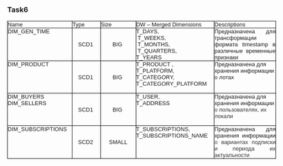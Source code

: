 ### Task6

<table style="width:467.2pt;border-collapse:collapse;">
    <tbody>
        <tr>
            <td style="width: 112.65pt;border: 1pt solid windowtext;padding: 0in;vertical-align: top;">
                <p style='margin-top:0in;margin-right:0in;margin-bottom:.0001pt;margin-left:0in;text-align:justify;line-height:  normal;font-size:19px;font-family:"Cambria",serif;vertical-align:baseline;'><span style='font-size:13px;font-family:"Arial",sans-serif;'>Name</span><span style='font-size:13px;font-family:"Arial",sans-serif;'>&nbsp;</span></p>
            </td>
            <td style="width: 49pt;border-top: 1pt solid windowtext;border-right: 1pt solid windowtext;border-bottom: 1pt solid windowtext;border-image: initial;border-left: none;padding: 0in;vertical-align: top;">
                <p style='margin-top:0in;margin-right:0in;margin-bottom:.0001pt;margin-left:0in;text-align:justify;line-height:  normal;font-size:19px;font-family:"Cambria",serif;vertical-align:baseline;'><span style='font-size:13px;font-family:"Arial",sans-serif;'>Type</span><span style='font-size:13px;font-family:"Arial",sans-serif;'>&nbsp;</span></p>
            </td>
            <td style="width: 62.2pt;border-top: 1pt solid windowtext;border-right: 1pt solid windowtext;border-bottom: 1pt solid windowtext;border-image: initial;border-left: none;padding: 0in;vertical-align: top;">
                <p style='margin-top:0in;margin-right:0in;margin-bottom:.0001pt;margin-left:0in;text-align:justify;line-height:  normal;font-size:19px;font-family:"Cambria",serif;vertical-align:baseline;'><span style='font-size:13px;font-family:"Arial",sans-serif;'>Size</span><span style='font-size:13px;font-family:"Arial",sans-serif;'>&nbsp;</span></p>
            </td>
            <td style="width: 136.4pt;border-top: 1pt solid windowtext;border-right: 1pt solid windowtext;border-bottom: 1pt solid windowtext;border-image: initial;border-left: none;padding: 0in;vertical-align: top;">
                <p style='margin-top:0in;margin-right:0in;margin-bottom:.0001pt;margin-left:0in;text-align:justify;line-height:  normal;font-size:19px;font-family:"Cambria",serif;vertical-align:baseline;'><span style='font-size:13px;font-family:"Arial",sans-serif;'>DW &ndash; Merged Dimensions</span><span style='font-size:13px;font-family:"Arial",sans-serif;'>&nbsp;</span></p>
            </td>
            <td style="width: 106.95pt;border-top: 1pt solid windowtext;border-right: 1pt solid windowtext;border-bottom: 1pt solid windowtext;border-image: initial;border-left: none;padding: 0in;vertical-align: top;">
                <p style='margin-top:0in;margin-right:0in;margin-bottom:.0001pt;margin-left:0in;text-align:justify;line-height:  normal;font-size:19px;font-family:"Cambria",serif;vertical-align:baseline;'><span style='font-size:13px;font-family:"Arial",sans-serif;'>Descriptions</span><span style='font-size:13px;font-family:"Arial",sans-serif;'>&nbsp;</span></p>
            </td>
        </tr>
        <tr>
            <td style="width: 112.65pt;border-right: 1pt solid windowtext;border-bottom: 1pt solid windowtext;border-left: 1pt solid windowtext;border-image: initial;border-top: none;padding: 0in;height: 56.25pt;vertical-align: top;">
                <p style='margin-top:0in;margin-right:0in;margin-bottom:.0001pt;margin-left:0in;text-align:justify;line-height:  normal;font-size:19px;font-family:"Cambria",serif;vertical-align:baseline;'><span style='font-size:13px;font-family:"Arial",sans-serif;'>DIM_GEN_TIME</span><span style='font-size:13px;font-family:"Arial",sans-serif;'>&nbsp;</span></p>
            </td>
            <td style="width:49.0pt;border-top:none;border-left:none;border-bottom:  solid windowtext 1.0pt;border-right:solid windowtext 1.0pt;padding:0in 0in 0in 0in;height:56.25pt;">
                <p style='margin-top:0in;margin-right:5.25pt;margin-bottom:.0001pt;margin-left:5.25pt;text-align:center;line-height:normal;font-size:19px;font-family:"Cambria",serif;vertical-align:baseline;'><span style='font-size:13px;font-family:"Arial",sans-serif;'>SCD1</span><span style='font-size:13px;font-family:"Arial",sans-serif;'>&nbsp;</span></p>
            </td>
            <td style="width:62.2pt;border-top:none;border-left:none;border-bottom:  solid windowtext 1.0pt;border-right:solid windowtext 1.0pt;padding:0in 0in 0in 0in;height:56.25pt;">
                <p style='margin-top:0in;margin-right:5.25pt;margin-bottom:.0001pt;margin-left:5.25pt;text-align:center;line-height:normal;font-size:19px;font-family:"Cambria",serif;vertical-align:baseline;'><span style='font-size:13px;font-family:"Arial",sans-serif;'>BIG</span><span style='font-size:13px;font-family:"Arial",sans-serif;'>&nbsp;</span></p>
            </td>
            <td style="width: 136.4pt;border-top: none;border-left: none;border-bottom: 1pt solid windowtext;border-right: 1pt solid windowtext;padding: 0in;height: 56.25pt;vertical-align: top;">
                <p style='margin-top:0in;margin-right:0in;margin-bottom:.0001pt;margin-left:0in;text-align:justify;line-height:  normal;font-size:19px;font-family:"Cambria",serif;vertical-align:baseline;'><span style='font-size:13px;font-family:  "Arial",sans-serif;'>T_DAYS,&nbsp;<br>&nbsp;T_WEEKS,&nbsp;<br>&nbsp;T_MONTHS,&nbsp;<br>&nbsp;T_QUARTERS,&nbsp;</span></p>
                <p style='margin-top:0in;margin-right:0in;margin-bottom:.0001pt;margin-left:0in;text-align:justify;line-height:  normal;font-size:19px;font-family:"Cambria",serif;vertical-align:baseline;'><span style='font-size:13px;font-family:"Arial",sans-serif;'>T_YEARS</span><span style='font-size:13px;font-family:"Arial",sans-serif;'>&nbsp;</span></p>
            </td>
            <td style="width: 106.95pt;border-top: none;border-left: none;border-bottom: 1pt solid windowtext;border-right: 1pt solid windowtext;padding: 0in;height: 56.25pt;vertical-align: top;">
                <p style='margin-top:0in;margin-right:0in;margin-bottom:.0001pt;margin-left:0in;text-align:justify;line-height:  normal;font-size:19px;font-family:"Cambria",serif;vertical-align:baseline;'><span style='font-size:13px;font-family:"Arial",sans-serif;'>Предназначена для трансформации формата&nbsp;</span><span style='font-size:13px;font-family:  "Arial",sans-serif;'>timestamp</span><span style='font-size:13px;font-family:  "Arial",sans-serif;'>&nbsp;в различные временные признаки</span></p>
            </td>
        </tr>
        <tr>
            <td style="width: 112.65pt;border-right: 1pt solid windowtext;border-bottom: 1pt solid windowtext;border-left: 1pt solid windowtext;border-image: initial;border-top: none;padding: 0in;height: 56.25pt;vertical-align: top;">
                <p style='margin-top:0in;margin-right:0in;margin-bottom:.0001pt;margin-left:0in;text-align:justify;line-height:  normal;font-size:19px;font-family:"Cambria",serif;vertical-align:baseline;'><span style='font-size:13px;font-family:  "Arial",sans-serif;'>DIM_PRODUCT</span></p>
            </td>
            <td style="width:49.0pt;border-top:none;border-left:none;border-bottom:  solid windowtext 1.0pt;border-right:solid windowtext 1.0pt;padding:0in 0in 0in 0in;height:56.25pt;">
                <p style='margin-top:0in;margin-right:5.25pt;margin-bottom:.0001pt;margin-left:5.25pt;text-align:center;line-height:normal;font-size:19px;font-family:"Cambria",serif;vertical-align:baseline;'><span style='font-size:13px;font-family:"Arial",sans-serif;'>SCD1&nbsp;</span></p>
            </td>
            <td style="width:62.2pt;border-top:none;border-left:none;border-bottom:  solid windowtext 1.0pt;border-right:solid windowtext 1.0pt;padding:0in 0in 0in 0in;height:56.25pt;">
                <p style='margin-top:0in;margin-right:5.25pt;margin-bottom:.0001pt;margin-left:5.25pt;text-align:center;line-height:normal;font-size:19px;font-family:"Cambria",serif;vertical-align:baseline;'><span style='font-size:13px;font-family:"Arial",sans-serif;'>BIG&nbsp;</span></p>
            </td>
            <td style="width: 136.4pt;border-top: none;border-left: none;border-bottom: 1pt solid windowtext;border-right: 1pt solid windowtext;padding: 0in;height: 56.25pt;vertical-align: top;">
                <p style='margin-top:0in;margin-right:0in;margin-bottom:.0001pt;margin-left:0in;text-align:left;line-height:normal;font-size:19px;font-family:"Cambria",serif;vertical-align:baseline;'><span style='font-size:13px;font-family:"Arial",sans-serif;'>T_PRODUCT ,</span></p>
                <p style='margin-top:0in;margin-right:0in;margin-bottom:.0001pt;margin-left:0in;text-align:left;line-height:normal;font-size:19px;font-family:"Cambria",serif;vertical-align:baseline;'><span style='font-size:13px;font-family:"Arial",sans-serif;'>T_PLATFORM,&nbsp;</span></p>
                <p style='margin-top:0in;margin-right:0in;margin-bottom:.0001pt;margin-left:0in;text-align:left;line-height:normal;font-size:19px;font-family:"Cambria",serif;vertical-align:baseline;'><span style='font-size:13px;font-family:"Arial",sans-serif;'>T_CATEGORY,&nbsp;</span></p>
                <p style='margin-top:0in;margin-right:0in;margin-bottom:.0001pt;margin-left:0in;text-align:left;line-height:normal;font-size:19px;font-family:"Cambria",serif;vertical-align:baseline;'><span style='font-size:13px;font-family:"Arial",sans-serif;'>T_CATEGORY_PLATFORM</span></p>
            </td>
            <td style="width: 106.95pt;border-top: none;border-left: none;border-bottom: 1pt solid windowtext;border-right: 1pt solid windowtext;padding: 0in;height: 56.25pt;vertical-align: top;">
                <p style='margin-top:0in;margin-right:0in;margin-bottom:.0001pt;margin-left:0in;text-align:left;line-height:normal;font-size:19px;font-family:"Cambria",serif;vertical-align:baseline;'><span style='font-size:13px;font-family:"Arial",sans-serif;'>Предназначена для хранения информации о лотах</span></p>
            </td>
        </tr>
        <tr>
            <td style="width: 112.65pt;border-right: 1pt solid windowtext;border-bottom: 1pt solid windowtext;border-left: 1pt solid windowtext;border-image: initial;border-top: none;padding: 0in;height: 56.25pt;vertical-align: top;">
                <p style='margin-top:0in;margin-right:0in;margin-bottom:.0001pt;margin-left:0in;text-align:justify;line-height:  normal;font-size:19px;font-family:"Cambria",serif;vertical-align:baseline;'><span style='font-size:13px;font-family:  "Arial",sans-serif;'>DIM_BUYERS</span></p>
				<p style='margin-top:0in;margin-right:0in;margin-bottom:.0001pt;margin-left:0in;text-align:justify;line-height:  normal;font-size:19px;font-family:"Cambria",serif;vertical-align:baseline;'><span style='font-size:13px;font-family:  "Arial",sans-serif;'>DIM_SELLERS</span></p>
            </td>
            <td style="width:49.0pt;border-top:none;border-left:none;border-bottom:  solid windowtext 1.0pt;border-right:solid windowtext 1.0pt;padding:0in 0in 0in 0in;height:56.25pt;">
                <p style='margin-top:0in;margin-right:5.25pt;margin-bottom:.0001pt;margin-left:5.25pt;text-align:center;line-height:normal;font-size:19px;font-family:"Cambria",serif;vertical-align:baseline;'><span style='font-size:13px;font-family:"Arial",sans-serif;'>SCD1&nbsp;</span></p>
            </td>
            <td style="width:62.2pt;border-top:none;border-left:none;border-bottom:  solid windowtext 1.0pt;border-right:solid windowtext 1.0pt;padding:0in 0in 0in 0in;height:56.25pt;">
                <p style='margin-top:0in;margin-right:5.25pt;margin-bottom:.0001pt;margin-left:5.25pt;text-align:center;line-height:normal;font-size:19px;font-family:"Cambria",serif;vertical-align:baseline;'><span style='font-size:13px;font-family:"Arial",sans-serif;'>BIG&nbsp;</span></p>
            </td>
            <td style="width: 136.4pt;border-top: none;border-left: none;border-bottom: 1pt solid windowtext;border-right: 1pt solid windowtext;padding: 0in;height: 56.25pt;vertical-align: top;">
                <p style='margin-top:0in;margin-right:0in;margin-bottom:.0001pt;margin-left:0in;text-align:left;line-height:normal;font-size:19px;font-family:"Cambria",serif;vertical-align:baseline;'><span style='font-size:13px;font-family:"Arial",sans-serif;'>T_USER,&nbsp;</span></p>
                <p style='margin-top:0in;margin-right:0in;margin-bottom:.0001pt;margin-left:0in;text-align:left;line-height:normal;font-size:19px;font-family:"Cambria",serif;vertical-align:baseline;'><span style='font-size:13px;font-family:"Arial",sans-serif;'>T_ADDRESS</span></p>
            </td>
            <td style="width: 106.95pt;border-top: none;border-left: none;border-bottom: 1pt solid windowtext;border-right: 1pt solid windowtext;padding: 0in;height: 56.25pt;vertical-align: top;">
                <p style='margin-top:0in;margin-right:0in;margin-bottom:.0001pt;margin-left:0in;text-align:left;line-height:normal;font-size:19px;font-family:"Cambria",serif;vertical-align:baseline;'><span style='font-size:13px;font-family:"Arial",sans-serif;'>Предназначена для хранения информации <span style="color:#333333;">о пользователях, их локали</span></span><span style='font-size:13px;font-family:"Arial",sans-serif;color:#333333;'>&nbsp;</span></p>
            </td>
        </tr>
        <tr>
            <td style="width: 112.65pt;border-right: 1pt solid windowtext;border-bottom: 1pt solid windowtext;border-left: 1pt solid windowtext;border-image: initial;border-top: none;padding: 0in;height: 56.25pt;vertical-align: top;">
                <p style='margin-top:0in;margin-right:0in;margin-bottom:.0001pt;margin-left:0in;text-align:justify;line-height:  normal;font-size:19px;font-family:"Cambria",serif;vertical-align:baseline;'><span style='font-size:13px;font-family:  "Arial",sans-serif;'>DIM</span><span style='font-size:13px;font-family:"Arial",sans-serif;'>_SUBSCRIPTIONS</span></p>
            </td>
            <td style="width:49.0pt;border-top:none;border-left:none;border-bottom:  solid windowtext 1.0pt;border-right:solid windowtext 1.0pt;padding:0in 0in 0in 0in;height:56.25pt;">
                <p style='margin-top:0in;margin-right:5.25pt;margin-bottom:.0001pt;margin-left:5.25pt;text-align:center;line-height:normal;font-size:19px;font-family:"Cambria",serif;vertical-align:baseline;'><span style='font-size:13px;font-family:"Arial",sans-serif;'>SCD</span><span style='font-size:13px;font-family:"Arial",sans-serif;'>2&nbsp;</span></p>
            </td>
            <td style="width:62.2pt;border-top:none;border-left:none;border-bottom:  solid windowtext 1.0pt;border-right:solid windowtext 1.0pt;padding:0in 0in 0in 0in;height:56.25pt;">
                <p style='margin-top:0in;margin-right:5.25pt;margin-bottom:.0001pt;margin-left:5.25pt;text-align:center;line-height:normal;font-size:19px;font-family:"Cambria",serif;vertical-align:baseline;'><span style='font-size:13px;font-family:"Arial",sans-serif;'>SMALL</span></p>
            </td>
            <td style="width: 136.4pt;border-top: none;border-left: none;border-bottom: 1pt solid windowtext;border-right: 1pt solid windowtext;padding: 0in;height: 56.25pt;vertical-align: top;">
                <p style='margin-top:0in;margin-right:0in;margin-bottom:.0001pt;margin-left:0in;text-align:justify;line-height:  normal;font-size:19px;font-family:"Cambria",serif;vertical-align:baseline;'><span style='font-size:13px;font-family:  "Arial",sans-serif;'>T_SUBSCRIPTIONS,</span></p>
                <p style='margin-top:0in;margin-right:0in;margin-bottom:.0001pt;margin-left:0in;text-align:justify;line-height:  normal;font-size:19px;font-family:"Cambria",serif;vertical-align:baseline;'><span style='font-size:13px;font-family:  "Arial",sans-serif;'>T_SUBSCRIPTIONS_NAME</span></p>
            </td>
            <td style="width: 106.95pt;border-top: none;border-left: none;border-bottom: 1pt solid windowtext;border-right: 1pt solid windowtext;padding: 0in;height: 56.25pt;vertical-align: top;">
                <p style='margin-top:0in;margin-right:0in;margin-bottom:.0001pt;margin-left:0in;text-align:justify;line-height:  normal;font-size:19px;font-family:"Cambria",serif;vertical-align:baseline;'><span style='font-size:13px;font-family:"Arial",sans-serif;'>Предназначена для хранения информации <span style="color:#333333;">о вариантах подписки и периода их актуальности</span></span></p>
            </td>
        </tr>
    </tbody>
</table>